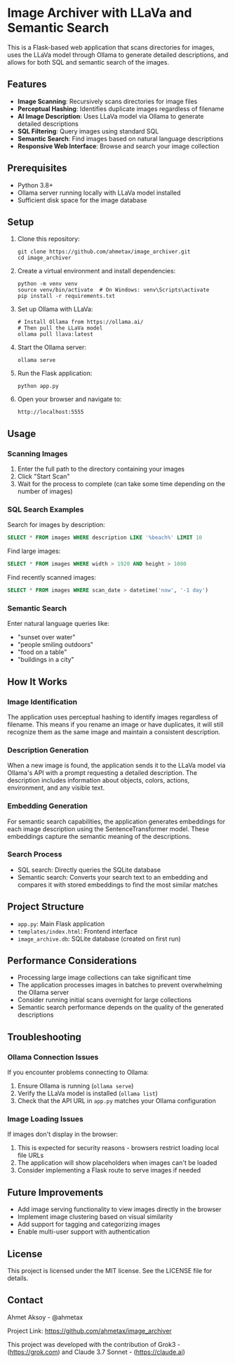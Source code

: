 # Image Archiver with LLaVa and Semantic Search

This is a Flask-based web application that scans directories for images, uses the LLaVa model through Ollama to generate detailed descriptions, and allows for both SQL and semantic search of the images.

## Features

- **Image Scanning**: Recursively scans directories for image files
- **Perceptual Hashing**: Identifies duplicate images regardless of filename
- **AI Image Description**: Uses LLaVa model via Ollama to generate detailed descriptions
- **SQL Filtering**: Query images using standard SQL
- **Semantic Search**: Find images based on natural language descriptions
- **Responsive Web Interface**: Browse and search your image collection

## Prerequisites

- Python 3.8+
- Ollama server running locally with LLaVa model installed
- Sufficient disk space for the image database

## Setup

1. Clone this repository:
   ```
   git clone https://github.com/ahmetax/image_archiver.git
   cd image_archiver
   ```

2. Create a virtual environment and install dependencies:
   ```
   python -m venv venv
   source venv/bin/activate  # On Windows: venv\Scripts\activate
   pip install -r requirements.txt
   ```

3. Set up Ollama with LLaVa:
   ```
   # Install Ollama from https://ollama.ai/
   # Then pull the LLaVa model
   ollama pull llava:latest
   ```

4. Start the Ollama server:
   ```
   ollama serve
   ```

5. Run the Flask application:
   ```
   python app.py
   ```

6. Open your browser and navigate to:
   ```
   http://localhost:5555
   ```

## Usage

### Scanning Images

1. Enter the full path to the directory containing your images
2. Click "Start Scan"
3. Wait for the process to complete (can take some time depending on the number of images)

### SQL Search Examples

Search for images by description:
```sql
SELECT * FROM images WHERE description LIKE '%beach%' LIMIT 10
```

Find large images:
```sql
SELECT * FROM images WHERE width > 1920 AND height > 1080
```

Find recently scanned images:
```sql
SELECT * FROM images WHERE scan_date > datetime('now', '-1 day')
```

### Semantic Search

Enter natural language queries like:
- "sunset over water"
- "people smiling outdoors"
- "food on a table"
- "buildings in a city"

## How It Works

### Image Identification

The application uses perceptual hashing to identify images regardless of filename. This means if you rename an image or have duplicates, it will still recognize them as the same image and maintain a consistent description.

### Description Generation

When a new image is found, the application sends it to the LLaVa model via Ollama's API with a prompt requesting a detailed description. The description includes information about objects, colors, actions, environment, and any visible text.

### Embedding Generation

For semantic search capabilities, the application generates embeddings for each image description using the SentenceTransformer model. These embeddings capture the semantic meaning of the descriptions.

### Search Process

- SQL search: Directly queries the SQLite database
- Semantic search: Converts your search text to an embedding and compares it with stored embeddings to find the most similar matches

## Project Structure

- `app.py`: Main Flask application
- `templates/index.html`: Frontend interface
- `image_archive.db`: SQLite database (created on first run)

## Performance Considerations

- Processing large image collections can take significant time
- The application processes images in batches to prevent overwhelming the Ollama server
- Consider running initial scans overnight for large collections
- Semantic search performance depends on the quality of the generated descriptions

## Troubleshooting

### Ollama Connection Issues

If you encounter problems connecting to Ollama:
1. Ensure Ollama is running (`ollama serve`)
2. Verify the LLaVa model is installed (`ollama list`)
3. Check that the API URL in `app.py` matches your Ollama configuration

### Image Loading Issues

If images don't display in the browser:
1. This is expected for security reasons - browsers restrict loading local file URLs
2. The application will show placeholders when images can't be loaded
3. Consider implementing a Flask route to serve images if needed

## Future Improvements

- Add image serving functionality to view images directly in the browser
- Implement image clustering based on visual similarity
- Add support for tagging and categorizing images
- Enable multi-user support with authentication

## License
This project is licensed under the MIT license. See the LICENSE file for details.

## Contact
Ahmet Aksoy - @ahmetax

Project Link: https://github.com/ahmetax/image_archiver

This project was developed with the contribution of Grok3 - (https://grok.com)  and Claude 3.7 Sonnet - (https://claude.ai)


